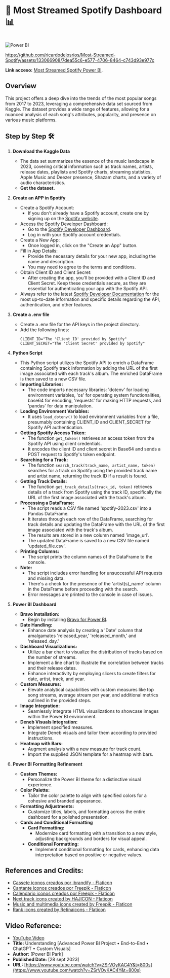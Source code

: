 # 🎵 Most Streamed Spotify Dashboard 📊

<div style="display: inline_block"><br/>
  <img align="center" alt="Power BI" src="https://img.shields.io/badge/Power%20BI-61DBFB?style=for-the-badge&logo=Power%20BI&labelColor=black" />

 

https://github.com/ricardodelosrios/Most-Streamed-Spotify/assets/133066908/7dea55c6-e577-4706-8464-c743d93e977c





**Link acceso:** [Most Streamed Spotify Power BI](https://app.powerbi.com/view?r=eyJrIjoiMzkzYWYzMWYtYzZhYS00MDZjLWJlMWItMTg2OTc2Y2Y2YzU0IiwidCI6IjViMTU1MDU3LWMxMGEtNDM3Mi04NWU4LTEzZTA3ZGJlMTc3NSJ9).

## Overview

This project offers a deep dive into the trends of the most popular songs from 2017 to 2023, leveraging a comprehensive data set sourced from Kaggle. The dataset provides a wide range of features, allowing for a nuanced analysis of each song's attributes, popularity, and presence on various music platforms.

## Step by Step 🛠️

1. **Download the Kaggle Data**
   - The data set summarizes the essence of the music landscape in 2023, covering critical information such as track names, artists, release dates, playlists and Spotify charts, streaming statistics, Apple Music and Deezer presence, Shazam charts, and a variety of audio characteristics.
   - **Get the dataset.**

2. **Create an APP in Spotify**
   - Create a Spotify Account:
     - If you don't already have a Spotify account, create one by signing up on the [Spotify website](https://www.spotify.com/).
   - Access the Spotify Developer Dashboard:
     - Go to the [Spotify Developer Dashboard](https://developer.spotify.com/dashboard/).
     - Log in with your Spotify account credentials.
   - Create a New App:
     - Once logged in, click on the "Create an App" button.
   - Fill in App Details:
     - Provide the necessary details for your new app, including the name and description.
     - You may need to agree to the terms and conditions.
   - Obtain Client ID and Client Secret:
     - After creating the app, you'll be provided with a Client ID and Client Secret. Keep these credentials secure, as they are essential for authenticating your app with the Spotify API.
   - Always refer to the latest [Spotify Developer Documentation](https://developer.spotify.com/documentation/) for the most up-to-date information and specific details regarding the API, authentication, and other features.

3. **Create a .env file**
   - Create a .env file for the API keys in the project directory.
   - Add the following lines:
     ```env
     CLIENT_ID="The 'Client ID' provided by Spotify"
     CLIENT_SECRET="The 'Client Secret' provided by Spotify"
     ```

4. **Python Script**
   - This Python script utilizes the Spotify API to enrich a DataFrame containing Spotify track information by adding the URL of the first image associated with each track's album. The enriched DataFrame is then saved to a new CSV file.
   - **Importing Libraries:**
     - The code imports necessary libraries: 'dotenv' for loading environment variables, 'os' for operating system functionalities, base64 for encoding, 'requests' for making HTTP requests, and 'pandas' for data manipulation.
   - **Loading Environment Variables:**
     - It uses `load_dotenv()` to load environment variables from a file, presumably containing CLIENT_ID and CLIENT_SECRET for Spotify API authentication.
   - **Getting Spotify Access Token:**
     - The function `get_token()` retrieves an access token from the Spotify API using client credentials.
     - It encodes the client ID and client secret in Base64 and sends a POST request to Spotify's token endpoint.
   - **Searching for a Track:**
     - The function `search_track(track_name, artist_name, token)` searches for a track on Spotify using the provided track name and artist name, returning the track ID if a result is found.
   - **Getting Track Details:**
     - The function `get_track_details(track_id, token)` retrieves details of a track from Spotify using the track ID, specifically the URL of the first image associated with the track's album.
   - **Processing a DataFrame:**
     - The script reads a CSV file named 'spotify-2023.csv' into a Pandas DataFrame.
     - It iterates through each row of the DataFrame, searching for track details and updating the DataFrame with the URL of the first image associated with the track's album.
     - The results are stored in a new column named 'image_url'.
     - The updated DataFrame is saved to a new CSV file named 'updated_file.csv'.
   - **Printing Columns:**
     - The script prints the column names of the DataFrame to the console.
   - **Note:**
     - The script includes error handling for unsuccessful API requests and missing data.
     - There's a check for the presence of the 'artist(s)_name' column in the DataFrame before proceeding with the search.
     - Error messages are printed to the console in case of issues.

5. **Power BI Dashboard**
   - **Bravo Installation:**
     - Begin by installing [Bravo for Power BI](https://bravo.bi/).
   - **Date Handling:**
     - Enhance date analysis by creating a 'Date' column that amalgamates 'released_year,' 'released_month,' and 'released_day.'
   - **Dashboard Visualizations:**
     - Utilize a bar chart to visualize the distribution of tracks based on the number of streams.
     - Implement a line chart to illustrate the correlation between tracks and their release dates.
     - Enhance interactivity by employing slicers to create filters for date, artist, track, and year.
   - **Custom Measures:**
     - Elevate analytical capabilities with custom measures like top song streams, average stream per year, and additional metrics outlined in the provided steps.
   - **Image Integration:**
     - Seamlessly integrate HTML visualizations to showcase images within the Power BI environment.
   - **Deneb Visuals Integration:**
     - Implement specified measures.
     - Integrate Deneb visuals and tailor them according to provided instructions.
   - **Heatmap with Bars:**
     - Augment analysis with a new measure for track count.
     - Import the supplied JSON template for a heatmap with bars.

6. **Power BI Formatting Refinement**
   - **Custom Themes:**
     - Personalize the Power BI theme for a distinctive visual experience.
   - **Color Palette:**
     - Tailor the color palette to align with specified colors for a cohesive and branded appearance.
   - **Formatting Adjustments:**
     - Customize titles, labels, and formatting across the entire dashboard for a polished presentation.
   - **Cards and Conditional Formatting**
     - **Card Formatting:**
       - Modernize card formatting with a transition to a new style, adjusting backgrounds and borders for visual appeal.
     - **Conditional Formatting:**
       - Implement conditional formatting for cards, enhancing data interpretation based on positive or negative values.
      
## References and Credits:

- [Cassete iconos creados por ibrandify - Flaticon](https://www.flaticon.es/iconos-gratis/cassete)
- [Cantante iconos creados por Freepik - Flaticon](https://www.flaticon.es/iconos-gratis/cantante)
- [Calendario iconos creados por Freepik - Flaticon](https://www.flaticon.es/iconos-gratis/calendario)
- [Next track icons created by HAJICON - Flaticon](https://www.flaticon.com/free-icons/next-track)
- [Music and multimedia icons created by Freepik - Flaticon](https://www.flaticon.com/free-icons/music-and-multimedia)
- [Rank icons created by Retinaicons - Flaticon](https://www.flaticon.com/free-icons/rank)
  
## Video Reference: 

- [YouTube Video](https://www.youtube.com/watch?v=ZSrVOyKAC4Y&t=800s)
- **Title:** Understanding [Advanced Power BI Project • End-to-End • ChatGPT • Custom Visuals]
- **Author:** [Power BI Park]
- **Published Date:** [28 sept 2023]
- **URL:** [https://www.youtube.com/watch?v=ZSrVOyKAC4Y&t=800s](https://www.youtube.com/watch?v=ZSrVOyKAC4Y&t=800s)
